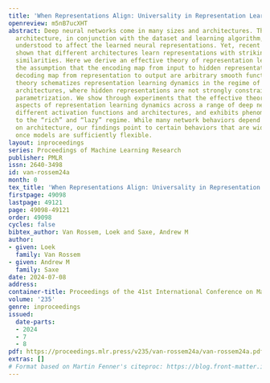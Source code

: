 ```yaml
---
title: 'When Representations Align: Universality in Representation Learning Dynamics'
openreview: m5nB7ucXHT
abstract: Deep neural networks come in many sizes and architectures. The choice of
  architecture, in conjunction with the dataset and learning algorithm, is commonly
  understood to affect the learned neural representations. Yet, recent results have
  shown that different architectures learn representations with striking qualitative
  similarities. Here we derive an effective theory of representation learning under
  the assumption that the encoding map from input to hidden representation and the
  decoding map from representation to output are arbitrary smooth functions. This
  theory schematizes representation learning dynamics in the regime of complex, large
  architectures, where hidden representations are not strongly constrained by the
  parametrization. We show through experiments that the effective theory describes
  aspects of representation learning dynamics across a range of deep networks with
  different activation functions and architectures, and exhibits phenomena similar
  to the “rich” and “lazy” regime. While many network behaviors depend quantitatively
  on architecture, our findings point to certain behaviors that are widely conserved
  once models are sufficiently flexible.
layout: inproceedings
series: Proceedings of Machine Learning Research
publisher: PMLR
issn: 2640-3498
id: van-rossem24a
month: 0
tex_title: 'When Representations Align: Universality in Representation Learning Dynamics'
firstpage: 49098
lastpage: 49121
page: 49098-49121
order: 49098
cycles: false
bibtex_author: Van Rossem, Loek and Saxe, Andrew M
author:
- given: Loek
  family: Van Rossem
- given: Andrew M
  family: Saxe
date: 2024-07-08
address:
container-title: Proceedings of the 41st International Conference on Machine Learning
volume: '235'
genre: inproceedings
issued:
  date-parts:
  - 2024
  - 7
  - 8
pdf: https://proceedings.mlr.press/v235/van-rossem24a/van-rossem24a.pdf
extras: []
# Format based on Martin Fenner's citeproc: https://blog.front-matter.io/posts/citeproc-yaml-for-bibliographies/
---
```

